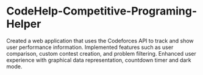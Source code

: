 # CodeHelp-Competitive-Programing-Helper
Created a web application that uses the Codeforces API to track and show user performance information. Implemented features such as user comparison, custom contest creation, and problem filtering. Enhanced user experience with graphical data representation, countdown timer and dark mode. 
